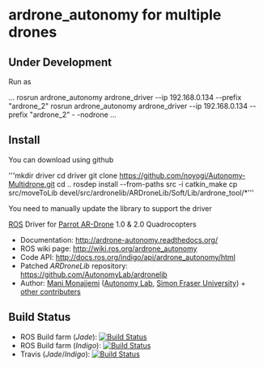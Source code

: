 # ardrone_autonomy for multiple drones

## Under Development

Run as 

...
rosrun ardrone_autonomy ardrone_driver --ip 192.168.0.134 --prefix "ardrone_2" 
rosrun ardrone_autonomy ardrone_driver --ip 192.168.0.134 --prefix "ardrone_2" -
-nodrone
...

## Install

You can download using github 


'''mkdir driver
cd driver
git clone https://github.com/noyogi/Autonomy-Multidrone.git
cd ..
rosdep install --from-paths src -i
catkin_make
cp src/moveToLib devel/src/ardronelib/ARDroneLib/Soft/Lib/ardrone_tool/*'''


You need to manually update the library to support the driver


[ROS](http://ros.org) Driver for [Parrot AR-Drone](http://ardrone2.parrot.com/) 1.0 & 2.0 Quadrocopters

* Documentation: http://ardrone-autonomy.readthedocs.org/
* ROS wiki page: http://wiki.ros.org/ardrone_autonomy
* Code API: http://docs.ros.org/indigo/api/ardrone_autonomy/html
* Patched _ARDroneLib_ repository: https://github.com/AutonomyLab/ardronelib
* Author: [Mani Monajjemi](http://mani.im) ([Autonomy Lab](http://autonomylab.org), [Simon Fraser University](http://www.sfu.ca)) + [other contributers](http://ardrone-autonomy.readthedocs.org/en/latest/contributers.html)

## Build Status

* ROS Build farm (_Jade_): [![Build Status](http://build.ros.org/buildStatus/icon?job=Jdev__ardrone_autonomy__ubuntu_trusty_amd64)](http://build.ros.org/job/Jdev__ardrone_autonomy__ubuntu_trusty_amd64/)
* ROS Build farm (_Indigo_): [![Build Status](http://build.ros.org/buildStatus/icon?job=Idev__ardrone_autonomy__ubuntu_trusty_amd64)](http://build.ros.org/job/Idev__ardrone_autonomy__ubuntu_trusty_amd64/)
* Travis (_Jade_/_Indigo_): [![Build Status](https://travis-ci.org/AutonomyLab/ardrone_autonomy.svg?branch=indigo-devel)](https://travis-ci.org/AutonomyLab/ardrone_autonomy)

